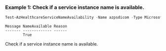 ### Example 1: Check if a service instance name is available.
```powershell
Test-AzHealthcareServiceNameAvailability -Name azpsdicom -Type Microsoft.HealthcareApis/services
```

```output
Message NameAvailable Reason
------- ------------- ------
        True
```

Check if a service instance name is available.